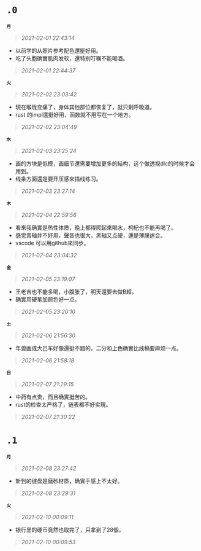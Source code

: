 **`.0`**
=========
**`月`**
>*2021-02-01 22:43:14*
- 以前学的从照片参考配色還挺好用。
- 吃了头胞确實肌肉发软，還特别叮嘱不能喝酒。
>*2021-02-01 22:44:37*

**`火`**
>*2021-02-02 23:03:42*
- 現在喉咙变痛了，身体其他部位都恢复了，就只剩呼吸道。
- rust 的impl還挺好用，函数就不用写在一个地方。
>*2021-02-02 23:04:49*

**`水`**
>*2021-02-03 23:25:24*
- 画的方块是低模，画细节還需要增加更多的結构，这个做透视dlc的时候才会用到。
- 线条方面還是要开压感來描线练习。
>*2021-02-03 23:27:14*

**`木`**
>*2021-02-04 22:59:56*
- 看來我确實是热性体质，晚上都得爬起來喝水，枸杞也不能再喝了。
- 感觉青轴并不好用，聲音也很大，黑轴又点硬，還是薄膜适合。
- vscode 可以用github來同步。
>*2021-02-04 23:04:32*

**`金`**
>*2021-02-05 23:19:07*
- 王老吉也不能多喝，小腹胀了，明天還要去做B超。
- 确實用硬笔加颜色好一点。
>*2021-02-05 23:20:10*

**`土`**
>*2021-02-06 21:56:30*
- 年兽画成大巴车好像還挺不錯的，二分和上色确實比线稿要麻烦一点。
>*2021-02-06 21:58:18*

**`日`**
>*2021-02-07 21:29:15*
- 中药有点贵，而且确實挺苦的。
- rust的检查太严格了，链表都不好实現。
>*2021-02-07 21:30:22*

**`.1`**
=========
**`月`**
>*2021-02-08 23:27:42*
- 新到的键盘是磨砂材质，确實手感上不太好。
>*2021-02-08 23:29:31*

**`火`**
>*2021-02-10 00:09:11*
- 银行里的硬币竟然也取完了，只拿到了28個。
>*2021-02-10 00:09:53*